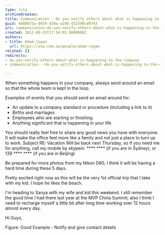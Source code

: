 ```yaml
---
type: rule
archivedreason: 
title: Communication - Do you notify others about what is happening in the company?
guid: 4088875a-0d59-430a-a198-d22390c49743
uri: communication-do-you-notify-others-about-what-is-happening-in-the-company
created: 2012-09-25T17:54:03.0000000Z
authors:
- title: Adam Cogan
  url: https://ssw.com.au/people/adam-cogan
related: []
redirects:
- do-you-notify-others-about-what-is-happening-in-the-company
- communication---do-you-notify-others-about-what-is-happening-in-the-company

---
```


When something happens in your company, always send around an email so that the                     whole team is kept in the loop.

<!--endintro-->

Examples of events that you should send an email                     around for:

* An update to a company standard or procedure (including a link to it)
* Births and marriages
* Employees who are starting or finishing
* Anything significant that is happening in your life


You should really feel free to share any good news you have with everyone. It will                     make the office feel more like a family and not just a place to turn up to work.
 Subject RE: Vacation
Will be back next Thursday, so if you need me for anything, call my mobile by skypein: \*\*\*\* \*\*\*\* (if you are in Sydney), or 139 \*\*\*\* \*\*\*\* (if you are in Beijing)

Be prepared for more photos from my Nikon D80, I think it will be having a hard time during these 5 days.

Pretty excited right now as this will be the very 1st official trip that I take with my kid. I hope he likes the beach.

I'm heading to Sanya with my wife and kid this weekend. I still remember the good time I had there last year at the MVP China Summit; also I think I need to recharge myself a little bit after long time working over 12 hours almost every day.

Hi Guys,

Figure: Good Example - Notify and give contact details
